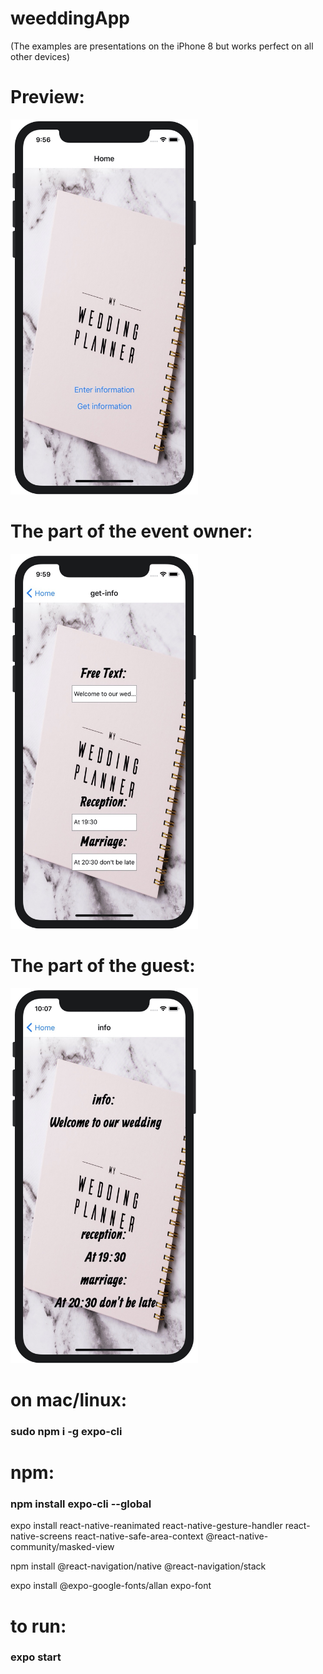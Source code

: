 # weeddingApp

(The examples are presentations on the iPhone 8 but works perfect on all other devices)
# Preview:
<img src="https://github.com/The-BLOBs/weddingApp/blob/master/How_does_it_look/HomePage.jpg" width="300" height="600" />

# The part of the event owner:
<img src="https://github.com/The-BLOBs/weddingApp/blob/master/How_does_it_look/getData.jpg" width="300" height="600" />

# The part of the guest:
<img src="https://github.com/The-BLOBs/weddingApp/blob/master/How_does_it_look/info.jpg" width="300" height="600" />

# on mac/linux:
### sudo npm i -g expo-cli

# npm:
### npm install expo-cli --global

expo install react-native-reanimated react-native-gesture-handler react-native-screens react-native-safe-area-context @react-native-community/masked-view

npm install @react-navigation/native @react-navigation/stack

expo install @expo-google-fonts/allan expo-font

# to run:
### expo start
